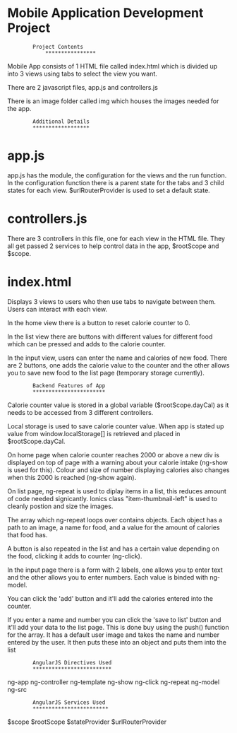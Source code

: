 # Mobile Application Development Project 


			Project Contents
        		****************

Mobile App consists of 1 HTML file called index.html which is divided up into 3 views using tabs to select 
the view you want.

There are 2 javascript files, app.js and controllers.js

There is an image folder called img which houses the images needed for the app.

			Additional Details
			******************
app.js
======

app.js has the module, the configuration for the views and the run function. In the configuration function there 
is a parent state for the tabs and 3 child states for each view. $urlRouterProvider is used to set a default state.

controllers.js
==============

There are 3 controllers in this file, one for each view in the HTML file. They all get passed 2 services to help
control data in the app, $rootScope and $scope.

index.html
==========

Displays 3 views to users who then use tabs to navigate between them. Users can interact with each view.

In the home view there is a button to reset calorie counter to 0.

In the list view there are buttons with different values for different food which can be pressed and adds to 
the calorie counter.

In the input view, users can enter the name and calories of new food. There are 2 buttons, one adds the calorie
value to the counter and the other allows you to save new food to the list page (temporary storage currently).


 			Backend Features of App
			***********************

Calorie counter value is stored in a global variable ($rootScope.dayCal) as it needs to be accessed from 3
different controllers.

Local storage is used to save calorie counter value. When app is stated up value from window.localStorage[] is 
retrieved and placed in $rootScope.dayCal.

On home page when calorie counter reaches 2000 or above a new div is displayed on top of page with a warning 
about your calorie intake (ng-show is used for this). Colour and size of number displaying calories also changes
when this 2000 is reached (ng-show again).

On list page, ng-repeat is used to diplay items in a list, this reduces amount of code needed signicantly. Ionics
class "item-thumbnail-left" is used to cleanly postion and size the images. 

The array which ng-repeat loops over contains objects. Each object has a path to an image, a name for food, and a 
value for the amount of calories that food has.

A button is also repeated in the list and has a certain value depending on the food, clicking it adds to counter
(ng-click).

In the input page there is a form with 2 labels, one allows you tp enter text and the other allows you to enter 
numbers. Each value is binded with ng-model.

You can click the 'add' button and it'll add the calories entered into the counter.

If you enter a name and number you can click the 'save to list' button and it'll add your data to the list page.
This is done buy using the push() function for the array. It has a default user image and takes the name and 
number entered by the user. It then puts these into an object and puts them into the list


			AngularJS Directives Used
			*************************

ng-app
ng-controller
ng-template
ng-show
ng-click
ng-repeat
ng-model
ng-src

			AngularJS Services Used
			************************

$scope
$rootScope
$stateProvider
$urlRouterProvider









 